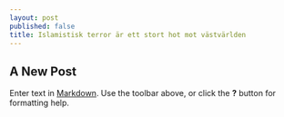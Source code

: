 ```yaml
---
layout: post
published: false
title: Islamistisk terror är ett stort hot mot västvärlden
---
```


## A New Post

Enter text in [Markdown](http://daringfireball.net/projects/markdown/). Use the toolbar above, or click the **?** button for formatting help.
